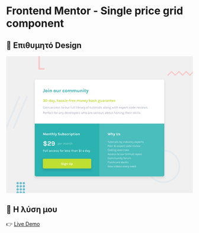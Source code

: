 # Frontend Mentor - Single price grid component

## 🎨 Επιθυμητό Design
![Design preview for the Single price grid component coding challenge](./design/desktop-preview.jpg)

## 📸 Η λύση μου
👉 [Live Demo](https://gakrita.github.io/frontend-mentor--single-price-grid-component/)
